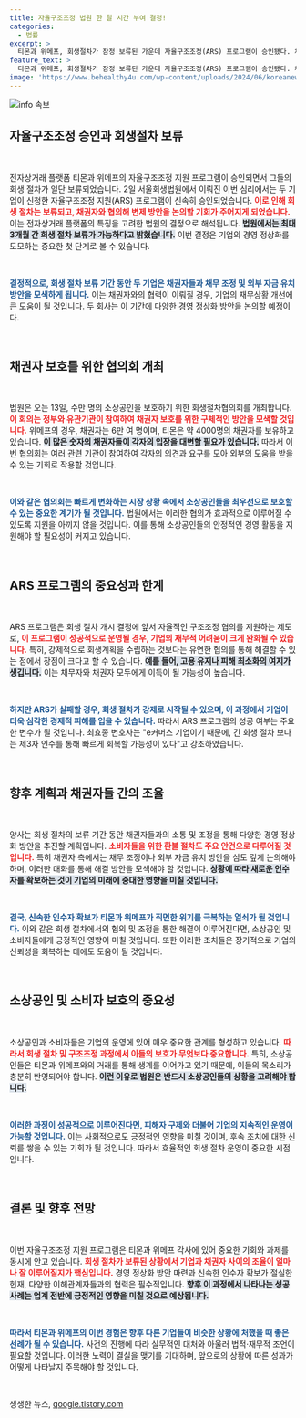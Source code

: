 ```yaml
---
title: 자율구조조정 법원 한 달 시간 부여 결정!
categories:
  - 법률
excerpt: >
  티몬과 위메프, 회생절차가 잠정 보류된 가운데 자율구조조정(ARS) 프로그램이 승인됐다. 채권자 보호를 위한 협의회가 열리는 13일, 향후 경영 정상화 논의의 핵심은 인수자 확보에 달려있다. 과연 두 기업은 새로운 주인을 찾을 수 있을까?
feature_text: >
  티몬과 위메프, 회생절차가 잠정 보류된 가운데 자율구조조정(ARS) 프로그램이 승인됐다. 채권자 보호를 위한 협의회가 열리는 13일, 향후 경영 정상화 논의의 핵심은 인수자 확보에 달려있다. 과연 두 기업은 새로운 주인을 찾을 수 있을까?
image: 'https://www.behealthy4u.com/wp-content/uploads/2024/06/koreanews.jpg'
---
```


<p><img src="https://www.behealthy4u.com/wp-content/uploads/2024/06/koreanews.jpg" alt="info 속보" /></p>

<h2 data-ke-size="size26">자율구조조정 승인과 회생절차 보류</h2>

<p data-ke-size="size16">&nbsp;</p>

<p data-ke-size="size16">전자상거래 플랫폼 티몬과 위메프의  자율구조조정 지원 프로그램이 승인되면서 그들의 회생 절차가 일단 보류되었습니다. 2일 서울회생법원에서 이뤄진 이번 심리에서는 두 기업이 신청한 자율구조조정 지원(ARS) 프로그램이 신속히 승인되었습니다. <b><span style="color: #ee2323;">이로 인해 회생 절차는 보류되고, 채권자와 협의해 변제 방안을 논의할 기회가 주어지게 되었습니다.</span></b> 이는 전자상거래 플랫폼의 특징을 고려한 법원의 결정으로 해석됩니다. <b><span style="background-color: #21538527;">법원에서는 최대 3개월 간 회생 절차 보류가 가능하다고 밝혔습니다.</span></b> 이번 결정은 기업의 경영 정상화를 도모하는 중요한 첫 단계로 볼 수 있습니다.</p>

<p data-ke-size="size16">&nbsp;</p>

<p><b><span style="color: #1a5490;">결정적으로, 회생 절차 보류 기간 동안 두 기업은 채권자들과 채무 조정 및 외부 자금 유치 방안을 모색하게 됩니다.</span></b> 이는 채권자와의 협력이 이뤄질 경우, 기업의 재무상황 개선에 큰 도움이 될 것입니다. 두 회사는 이 기간에 다양한 경영 정상화 방안을 논의할 예정이다.</p></p>

<p data-ke-size="size16">&nbsp;</p>

<h2 data-ke-size="size26">채권자 보호를 위한 협의회 개최</h2>

<p data-ke-size="size16">&nbsp;</p>

<p data-ke-size="size16">법원은 오는 13일, 수만 명의 소상공인을 보호하기 위한 회생절차협의회를 개최합니다. <b><span style="color: #ee2323;">이 회의는 정부와 유관기관이 참여하여 채권자 보호를 위한 구체적인 방안을 모색할 것입니다.</span></b> 위메프의 경우, 채권자는 6만 여 명이며, 티몬은 약 4000명의 채권자를 보유하고 있습니다. <b><span style="background-color: #21538527;">이 많은 숫자의 채권자들이 각자의 입장을 대변할 필요가 있습니다.</span></b> 따라서 이번 협의회는 여러 관련 기관이 참여하여 각자의 의견과 요구를 모아 외부의 도움을 받을 수 있는 기회로 작용할 것입니다.</p>

<p data-ke-size="size16">&nbsp;</p>

<p><b><span style="color: #1a5490;">이와 같은 협의회는 빠르게 변화하는 시장 상황 속에서 소상공인들을 최우선으로 보호할 수 있는 중요한 계기가 될 것입니다.</span></b> 법원에서는 이러한 협의가 효과적으로 이루어질 수 있도록 지원을 아끼지 않을 것입니다. 이를 통해 소상공인들의 안정적인 경영 활동을 지원해야 할 필요성이 커지고 있습니다.</p></p>

<p data-ke-size="size16">&nbsp;</p>

<h2 data-ke-size="size26">ARS 프로그램의 중요성과 한계</h2>

<p data-ke-size="size16">&nbsp;</p>

<p data-ke-size="size16">ARS 프로그램은 회생 절차 개시 결정에 앞서 자율적인 구조조정 협의를 지원하는 제도로, <b><span style="color: #ee2323;">이 프로그램이 성공적으로 운영될 경우, 기업의 재무적 어려움이 크게 완화될 수 있습니다.</span></b> 특히, 강제적으로 회생계획을 수립하는 것보다는 유연한 협의를 통해 해결할 수 있는 점에서 장점이 크다고 할 수 있습니다. <b><span style="background-color: #21538527;">예를 들어, 고용 유지나 피해 최소화의 여지가 생깁니다.</span></b> 이는 채무자와 채권자 모두에게 이득이 될 가능성이 높습니다.</p>

<p data-ke-size="size16">&nbsp;</p>

<p><b><span style="color: #1a5490;">하지만 ARS가 실패할 경우, 회생 절차가 강제로 시작될 수 있으며, 이 과정에서 기업이 더욱 심각한 경제적 피해를 입을 수 있습니다.</span></b> 따라서 ARS 프로그램의 성공 여부는 주요한 변수가 될 것입니다. 최효종 변호사는 "e커머스 기업이기 때문에, 긴 회생 절차 보다는 제3자 인수를 통해 빠르게 회복할 가능성이 있다"고 강조하였습니다.</p></p>

<p data-ke-size="size16">&nbsp;</p>

<h2 data-ke-size="size26">향후 계획과 채권자들 간의 조율</h2>

<p data-ke-size="size16">&nbsp;</p>

<p data-ke-size="size16">양사는 회생 절차의 보류 기간 동안 채권자들과의 소통 및 조정을 통해 다양한 경영 정상화 방안을 추진할 계획입니다. <b><span style="color: #ee2323;">소비자들을 위한 환불 절차도 주요 안건으로 다루어질 것입니다.</span></b> 특히 채권자 측에서는 채무 조정이나 외부 자금 유치 방안을 심도 깊게 논의해야 하며, 이러한 대화를 통해 해결 방안을 모색해야 할 것입니다.  <b><span style="background-color: #21538527;">상황에 따라 새로운 인수자를 확보하는 것이 기업의 미래에 중대한 영향을 미칠 것입니다.</span></b></p>

<p data-ke-size="size16">&nbsp;</p>

<p><b><span style="color: #1a5490;">결국, 신속한 인수자 확보가 티몬과 위메프가 직면한 위기를 극복하는 열쇠가 될 것입니다.</span></b> 이와 같은 회생 절차에서의 협의 및 조정을 통한 해결이 이루어진다면, 소상공인 및 소비자들에게 긍정적인 영향이 미칠 것입니다. 또한 이러한 조치들은 장기적으로 기업의 신뢰성을 회복하는 데에도 도움이 될 것입니다.</p></p>

<p data-ke-size="size16">&nbsp;</p>

<h2 data-ke-size="size26">소상공인 및 소비자 보호의 중요성</h2>

<p data-ke-size="size16">&nbsp;</p>

<p data-ke-size="size16">소상공인과 소비자들은 기업의 운영에 있어 매우 중요한 관계를 형성하고 있습니다. <b><span style="color: #ee2323;">따라서 회생 절차 및 구조조정 과정에서 이들의 보호가 무엇보다 중요합니다.</span></b> 특히, 소상공인들은 티몬과 위메프와의 거래를 통해 생계를 이어가고 있기 때문에, 이들의 목소리가 충분히 반영되어야 합니다. <b><span style="background-color: #21538527;">이런 이유로 법원은 반드시 소상공인들의 상황을 고려해야 합니다.</span></b></p>

<p data-ke-size="size16">&nbsp;</p>

<p><b><span style="color: #1a5490;">이러한 과정이 성공적으로 이루어진다면, 피해자 구제와 더불어 기업의 지속적인 운영이 가능할 것입니다.</span></b> 이는 사회적으로도 긍정적인 영향을 미칠 것이며, 후속 조치에 대한 신뢰를 쌓을 수 있는 기회가 될 것입니다. 따라서 효율적인 회생 절차 운영이 중요한 시점입니다.</p></p>

<p data-ke-size="size16">&nbsp;</p>

<h2 data-ke-size="size26">결론 및 향후 전망</h2>

<p data-ke-size="size16">&nbsp;</p>

<p data-ke-size="size16">이번 자율구조조정 지원 프로그램은 티몬과 위메프 각사에 있어 중요한 기회와 과제를 동시에 안고 있습니다. <b><span style="color: #ee2323;">회생 절차가 보류된 상황에서 기업과 채권자 사이의 조율이 얼마나 잘 이루어질지가 핵심입니다.</span></b> 경영 정상화 방안 마련과 신속한 인수자 확보가 절실한 현재, 다양한 이해관계자들과의 협력은 필수적입니다. <b><span style="background-color: #21538527;">향후 이 과정에서 나타나는 성공 사례는 업계 전반에 긍정적인 영향을 미칠 것으로 예상됩니다.</span></b></p>

<p data-ke-size="size16">&nbsp;</p>

<p><b><span style="color: #1a5490;">따라서 티몬과 위메프의 이번 경험은 향후 다른 기업들이 비슷한 상황에 처했을 때 좋은 선례가 될 수 있습니다.</span></b> 사건의 진행에 따라 실무적인 대처와 아울러 법적·재무적 조언이 필요할 것입니다. 이러한 노력이 결실을 맺기를 기대하며, 앞으로의 상황에 따른 성과가 어떻게 나타날지 주목해야 할 것입니다.</p></p>

<p data-ke-size="size16">&nbsp;</p>
생생한 뉴스, <a href="https://qoogle.tistory.com" rel="dofollow">qoogle.tistory.com</a>


